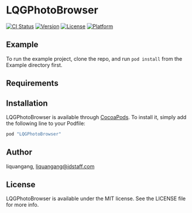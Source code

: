 # LQGPhotoBrowser

[![CI Status](http://img.shields.io/travis/liquangang/LQGPhotoBrowser.svg?style=flat)](https://travis-ci.org/liquangang/LQGPhotoBrowser)
[![Version](https://img.shields.io/cocoapods/v/LQGPhotoBrowser.svg?style=flat)](http://cocoapods.org/pods/LQGPhotoBrowser)
[![License](https://img.shields.io/cocoapods/l/LQGPhotoBrowser.svg?style=flat)](http://cocoapods.org/pods/LQGPhotoBrowser)
[![Platform](https://img.shields.io/cocoapods/p/LQGPhotoBrowser.svg?style=flat)](http://cocoapods.org/pods/LQGPhotoBrowser)

## Example

To run the example project, clone the repo, and run `pod install` from the Example directory first.

## Requirements

## Installation

LQGPhotoBrowser is available through [CocoaPods](http://cocoapods.org). To install
it, simply add the following line to your Podfile:

```ruby
pod "LQGPhotoBrowser"
```

## Author

liquangang, liquangang@idstaff.com

## License

LQGPhotoBrowser is available under the MIT license. See the LICENSE file for more info.
